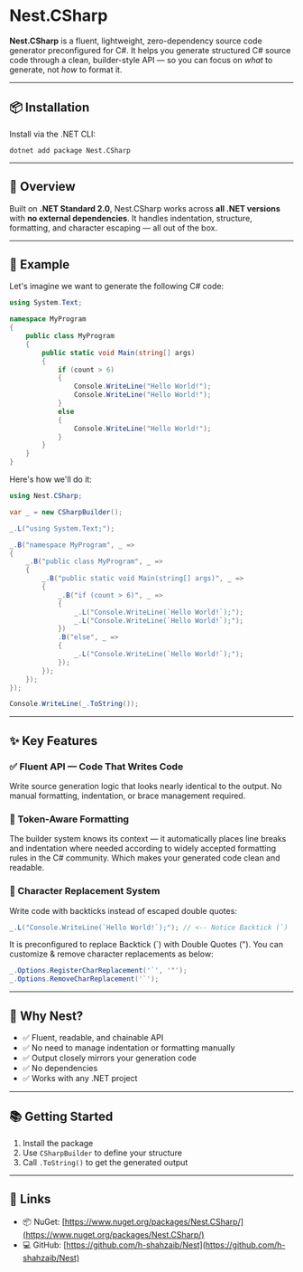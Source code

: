 # Nest.CSharp

 **Nest.CSharp** is a fluent, lightweight, zero-dependency source code generator preconfigured for C#. It helps you generate structured C# source code through a clean, builder-style API — so you can focus on _what_ to generate, not _how_ to format it.

---

## 📦 Installation

Install via the .NET CLI:

```
dotnet add package Nest.CSharp
```

---

## 🚀 Overview

Built on **.NET Standard 2.0**, Nest.CSharp works across **all .NET versions** with **no external dependencies**.
It handles indentation, structure, formatting, and character escaping — all out of the box.

---

## 🧪 Example

Let's imagine we want to generate the following C# code:

```csharp
using System.Text;

namespace MyProgram
{
    public class MyProgram
    {
        public static void Main(string[] args)
        {
            if (count > 6)
            {
                Console.WriteLine("Hello World!");
                Console.WriteLine("Hello World!");
            }
            else
            {
                Console.WriteLine("Hello World!");
            }
        }
    }
}
```

Here's how we'll do it:

```csharp
using Nest.CSharp;

var _ = new CSharpBuilder();

_.L("using System.Text;");

_.B("namespace MyProgram", _ =>
{
    _.B("public class MyProgram", _ =>
    {
        _.B("public static void Main(string[] args)", _ =>
        {
            _.B("if (count > 6)", _ =>
            {
                _.L("Console.WriteLine(`Hello World!`);");
                _.L("Console.WriteLine(`Hello World!`);");
            })
            .B("else", _ =>
            {
                _.L("Console.WriteLine(`Hello World!`);");
            });
        });
    });
});

Console.WriteLine(_.ToString());
```

---

## ✨ Key Features

### ✅ Fluent API — Code That Writes Code

Write source generation logic that looks nearly identical to the output. No manual formatting, indentation, or brace management required.

### 🧠 Token-Aware Formatting

The builder system knows its context — it automatically places line breaks and indentation where needed according to widely accepted formatting rules in the C# community. Which makes your generated code clean and readable.

### 🔄 Character Replacement System

Write code with backticks instead of escaped double quotes:

```csharp
_.L("Console.WriteLine(`Hello World!`);"); // <-- Notice Backtick (`)
```

It is preconfigured to replace Backtick (\`) with Double Quotes ("). You can customize & remove character replacements as below:

```csharp
_.Options.RegisterCharReplacement('`', '"');
_.Options.RemoveCharReplacement('`');
```

---

## 🤔 Why Nest?

- ✅ Fluent, readable, and chainable API
- ✅ No need to manage indentation or formatting manually
- ✅ Output closely mirrors your generation code
- ✅ No dependencies
- ✅ Works with any .NET project

---

## 📚 Getting Started

1. Install the package
2. Use `CSharpBuilder` to define your structure
3. Call `.ToString()` to get the generated output

---

## 🔗 Links

- 📦 NuGet: [https://www.nuget.org/packages/Nest.CSharp/](https://www.nuget.org/packages/Nest.CSharp/)
- 💻 GitHub: [https://github.com/h-shahzaib/Nest](https://github.com/h-shahzaib/Nest)
